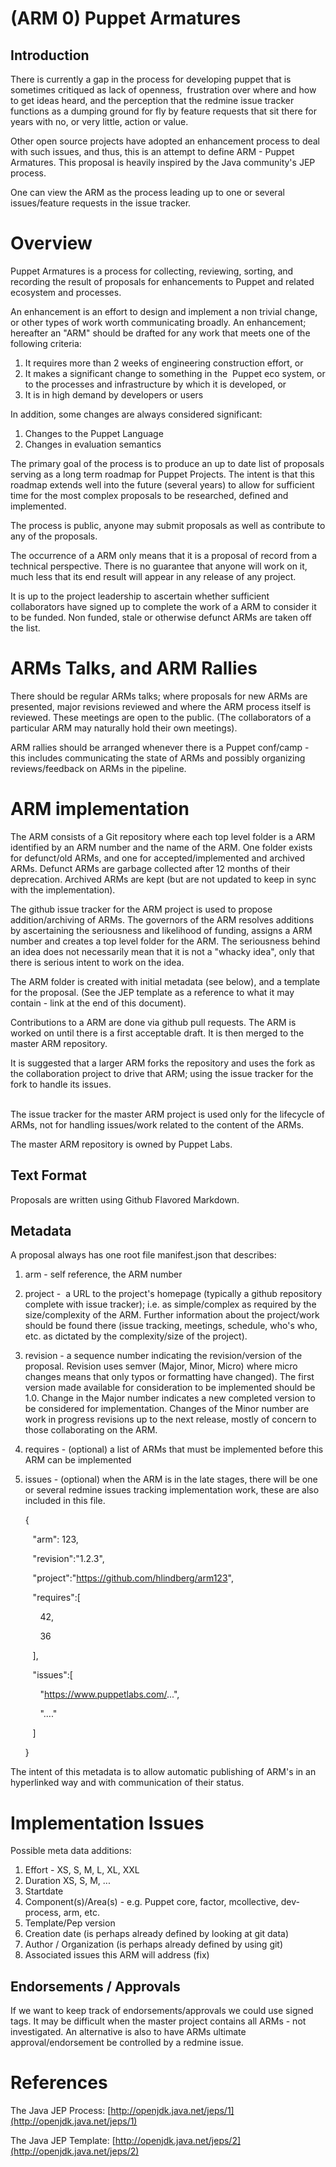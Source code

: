 (ARM 0) Puppet Armatures 
========================

Introduction
------------

There is currently a gap in the process for developing puppet that is
sometimes critiqued as lack of openness,  frustration over where and how
to get ideas heard, and the perception that the redmine issue tracker
functions as a dumping ground for fly by feature requests that sit there
for years with no, or very little, action or value.

Other open source projects have adopted an enhancement process to deal
with such issues, and thus, this is an attempt to define ARM - Puppet
Armatures. This proposal is heavily inspired by the Java
community's JEP process.

One can view the ARM as the process leading up to one or several
issues/feature requests in the issue tracker.

Overview
========

Puppet Armatures is a process for collecting, reviewing,
sorting, and recording the result of proposals for enhancements to
Puppet and related ecosystem and processes.

An enhancement is an effort to design and implement a non trivial
change, or other types of work worth communicating broadly. An
enhancement; hereafter an "ARM" should be drafted for any work that meets
one of the following criteria:

1.  It requires more than 2 weeks of engineering
    construction effort, or
2.  It makes a significant change to something in the  Puppet eco
    system, or to the processes and infrastructure by which it is
    developed, or
3.  It is in high demand by developers or users

In addition, some changes are always considered significant:

1.  Changes to the Puppet Language
2.  Changes in evaluation semantics

The primary goal of the process is to produce an up to date list of
proposals serving as a long term roadmap for Puppet Projects. The intent
is that this roadmap extends well into the future (several years) to
allow for sufficient time for the most complex proposals to be
researched, defined and implemented.

The process is public, anyone may submit proposals as well as contribute
to any of the proposals.

The occurrence of a ARM only means that it is a proposal of record from
a technical perspective. There is no guarantee that anyone will work on
it, much less that its end result will appear in any release of any
project.

It is up to the project leadership to ascertain whether sufficient
collaborators have signed up to complete the work of a ARM to consider
it to be funded. Non funded, stale or otherwise defunct ARMs are taken
off the list.

ARMs Talks, and ARM Rallies
===========================

There should be regular ARMs talks; where proposals for new ARMs are
presented, major revisions reviewed and where the ARM process itself is
reviewed. These meetings are open to the public. (The collaborators of a
particular ARM may naturally hold their own meetings).

ARM rallies should be arranged whenever there is a Puppet conf/camp -
this includes communicating the state of ARMs and possibly organizing
reviews/feedback on ARMs in the pipeline.

ARM implementation
==================

The ARM consists of a Git repository where each top level folder is a
ARM identified by an ARM number and the name of the ARM.
One folder exists for defunct/old ARMs, and one for accepted/implemented
and archived ARMs. Defunct ARMs are garbage collected after 12 months of
their deprecation. Archived ARMs are kept (but are not updated to keep
in sync with the implementation).

The github issue tracker for the ARM project is used to propose
addition/archiving of ARMs. The governors of the ARM resolves additions
by ascertaining the seriousness and likelihood of funding, assigns a ARM
number and creates a top level folder for the ARM. The seriousness
behind an idea does not necessarily mean that it is not a "whacky idea",
only that there is serious intent to work on the idea.

The ARM folder is created with initial metadata (see below), and a
template for the proposal. (See the JEP template as a reference to what
it may contain - link at the end of this document).

Contributions to a ARM are done via github pull requests. The ARM is
worked on until there is a first acceptable draft. It is then merged to
the master ARM repository.

It is suggested that a larger ARM forks the repository and uses the fork
as the collaboration project to drive that ARM; using the issue tracker
for the fork to handle its issues.

\
The issue tracker for the master ARM project is used only for the
lifecycle of ARMs, not for handling issues/work related to the content
of the ARMs.

The master ARM repository is owned by Puppet Labs.

Text Format
-----------

Proposals are written using Github Flavored Markdown.

Metadata
--------

A proposal always has one root file manifest.json that
describes:

1.  arm - self reference, the ARM number
2.  project -  a URL to the project's homepage (typically a github
    repository complete with issue tracker); i.e. as
    simple/complex as required by the size/complexity of the ARM.
    Further information about the project/work should be found there
    (issue tracking, meetings, schedule, who's who, etc. as dictated by
    the complexity/size of the project).
3.  revision - a sequence number indicating the revision/version of the
    proposal. Revision uses semver (Major, Minor, Micro) where micro
    changes means that only typos or formatting have changed). The first
    version made available for consideration to be implemented should be
    1.0. Change in the Major number indicates a new completed version to
    be considered for implementation. Changes of the Minor number are
    work in progress revisions up to the next release, mostly of concern
    to those collaborating on the ARM.
4.  requires - (optional) a list of ARMs that must be implemented before
    this ARM can be implemented
5.  issues - (optional) when the ARM is in the late stages, there will
    be one or several redmine issues tracking implementation work, these
    are also included in this file.

    {

       "arm": 123,

       "revision":"1.2.3",

       "project":"https://github.com/hlindberg/arm123",

       "requires":[

          42,

          36

       ],

       "issues":[

          "https://www.puppetlabs.com/...",

          "...."

       ]

    }

The intent of this metadata is to allow automatic publishing of ARM's in
an hyperlinked way and with communication of their status.

Implementation Issues
=====================

Possible meta data additions:

1.  Effort - XS, S, M, L, XL, XXL
2.  Duration XS, S, M, ...
3.  Startdate
4.  Component(s)/Area(s) - e.g. Puppet core, factor, mcollective,
    dev-process, arm, etc.
5.  Template/Pep version
6.  Creation date (is perhaps already defined by looking at git data)
7.  Author / Organization (is perhaps already defined by using git)
8.  Associated issues this ARM will address (fix)

Endorsements / Approvals
------------------------

If we want to keep track of endorsements/approvals we could use signed
tags. It may be difficult when the master project contains all ARMs -
not investigated. An alternative is also to have ARMs ultimate
approval/endorsement be controlled by a redmine issue.

References
==========

The Java JEP Process:
[http://openjdk.java.net/jeps/1](http://openjdk.java.net/jeps/1)

The Java JEP Template:
[http://openjdk.java.net/jeps/2](http://openjdk.java.net/jeps/2)

